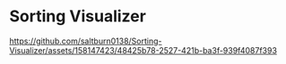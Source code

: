 # Sorting Visualizer
https://github.com/saltburn0138/Sorting-Visualizer/assets/158147423/48425b78-2527-421b-ba3f-939f4087f393
